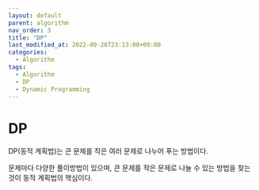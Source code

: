 ```yaml
---
layout: default
parent: algorithm
nav_order: 3
title: "DP"
last_modified_at: 2022-09-26T23:13:00+09:00
categories:
  - Algorithm
tags:
  - Algorithm
  - DP
  - Dynamic Programming
---
```


# DP

DP(동적 계획법)는 큰 문제를 작은 여러 문제로 나누어 푸는 방법이다.

문제마다 다양한 풀이방법이 있으며, 큰 문제를 작은 문제로 나눌 수 있는 방법을 찾는 것이 동적 계획법의 핵심이다.